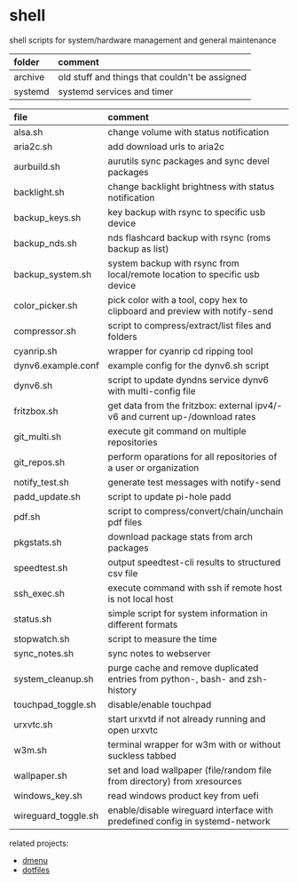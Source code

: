 # shell

shell scripts for system/hardware management and general maintenance

| folder  | comment                                        |
| :------ | :--------------------------------------------- |
| archive | old stuff and things that couldn't be assigned |
| systemd | systemd services and timer                     |

| file                 | comment                                                                       |
| :------------------- | :---------------------------------------------------------------------------- |
| alsa.sh              | change volume with status notification                                        |
| aria2c.sh            | add download urls to aria2c                                                   |
| aurbuild.sh          | aurutils sync packages and sync devel packages                                |
| backlight.sh         | change backlight brightness with status notification                          |
| backup_keys.sh       | key backup with rsync to specific usb device                                  |
| backup_nds.sh        | nds flashcard backup with rsync (roms backup as list)                         |
| backup_system.sh     | system backup with rsync from local/remote location to specific usb device    |
| color_picker.sh      | pick color with a tool, copy hex to clipboard and preview with notify-send    |
| compressor.sh        | script to compress/extract/list files and folders                             |
| cyanrip.sh           | wrapper for cyanrip cd ripping tool                                           |
| dynv6.example.conf   | example config for the dynv6.sh script                                        |
| dynv6.sh             | script to update dyndns service dynv6 with multi-config file                  |
| fritzbox.sh          | get data from the fritzbox: external ipv4/-v6 and current up-/download rates  |
| git_multi.sh         | execute git command on multiple repositories                                  |
| git_repos.sh         | perform oparations for all repositories of a user or organization             |
| notify_test.sh       | generate test messages with notify-send                                       |
| padd_update.sh       | script to update pi-hole padd                                                 |
| pdf.sh               | script to compress/convert/chain/unchain pdf files                            |
| pkgstats.sh          | download package stats from arch packages                                     |
| speedtest.sh         | output speedtest-cli results to structured csv file                           |
| ssh_exec.sh          | execute command with ssh if remote host is not local host                     |
| status.sh            | simple script for system information in different formats                     |
| stopwatch.sh         | script to measure the time                                                    |
| sync_notes.sh        | sync notes to webserver                                                       |
| system_cleanup.sh    | purge cache and remove duplicated entries from python-, bash- and zsh-history |
| touchpad_toggle.sh   | disable/enable touchpad                                                       |
| urxvtc.sh            | start urxvtd if not already running and open urxvtc                           |
| w3m.sh               | terminal wrapper for w3m with or without suckless tabbed                      |
| wallpaper.sh         | set and load wallpaper (file/random file from directory) from xresources      |
| windows_key.sh       | read windows product key from uefi                                            |
| wireguard_toggle.sh  | enable/disable wireguard interface with predefined config in systemd-network  |

related projects:

- [dmenu](https://github.com/mrdotx/dmenu)
- [dotfiles](https://github.com/mrdotx/dotfiles)
